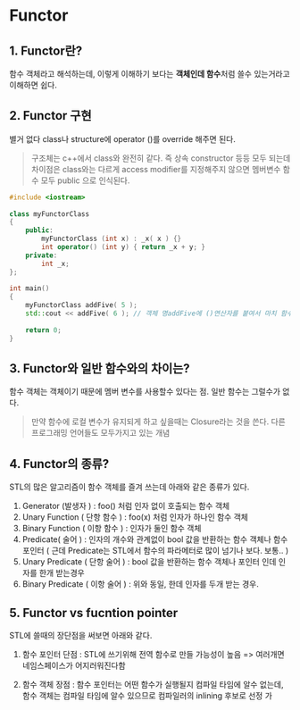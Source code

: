 Functor
===========
## 1. Functor란?

함수 객체라고 해석하는데, 이렇게 이해하기 보다는 **객체인데 함수**처럼 쓸수 있는거라고 이해하면 쉽다.

## 2. Functor 구현

별거 없다 class나 structure에 operator ()를 override 해주면 된다. 
> 구조체는 c++에서 class와 완전히 같다. 즉 상속 constructor 등등 모두 되는데 차이점은 class와는 다르게 access modifier를 지정해주지 않으면
멤버변수 함수 모두 public 으로 인식된다. 

```cpp
#include <iostream>
 
class myFunctorClass
{
    public:
        myFunctorClass (int x) : _x( x ) {}
        int operator() (int y) { return _x + y; }
    private:
        int _x;
};
 
int main()
{
    myFunctorClass addFive( 5 );
    std::cout << addFive( 6 ); // 객체 명addFive에 ()연산자를 붙여서 마치 함수처럼 객체를 사용함. 
 
    return 0;
}
```

## 3. Functor와 일반 함수와의 차이는?

함수 객체는 객체이기 때문에 멤버 변수를 사용할수 있다는 점. 일반 함수는 그럴수가 없다. 
> 만약 함수에 로컬 변수가 유지되게 하고 싶을때는 Closure라는 것을 쓴다. 다른 프로그래밍 언어들도 모두가지고 있는 개념


## 4. Functor의 종류?

STL의 많은 알고리즘이 함수 객체를 즐겨 쓰는데 아래와 같은 종류가 있다. 

1. Generator (발생자 ) : foo() 처럼 인자 없이 호출되는 함수 객체
2. Unary Function ( 단항 함수 ) : foo(x) 처럼 인자가 하나인 함수 객체
3. Binary Function ( 이항 함수 ) : 인자가 둘인 함수 객체
4. Predicate( 술어 ) : 인자의 개수와 관계없이 bool 값을 반환하는 함수 객체나 함수 포인터 ( 근데 Predicate는  STL에서 함수의 파라메터로 많이 넘기나 보다. 보통.. )
5. Unary Predicate ( 단항 술어 ) : bool 값을 반환하는 함수 객체나 포인터 인데 인자를 한개 받는경우
6. Binary Predicate  ( 이항 술어 ) :  위와 동일, 한데 인자를 두개 받는 경우.

## 5. Functor vs fucntion pointer

STL에 쓸때의 장단점을 써보면 아래와 같다. 

1. 함수 포인터 
단점 : STL에 쓰기위해 전역 함수로 만들 가능성이 높음 => 여러개면 네임스페이스가 어지러워진다함

2. 함수 객체 
장점 : 함수 포인터는 어떤 함수가 실행될지 컴파일 타임에 알수 없는데, 함수 객체는 컴파일 타임에 알수 있으므로 컴파일러의 inlining 후보로 선정 가


